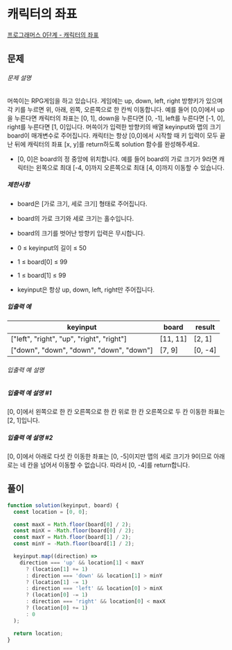 # 캐릭터의 좌표

[프로그래머스 0단계 - 캐릭터의 좌표](https://school.programmers.co.kr/learn/courses/30/lessons/120861)

## 문제

###### 문제 설명

머쓱이는 RPG게임을 하고 있습니다. 게임에는 up, down, left, right 방향키가 있으며 각 키를 누르면 위, 아래, 왼쪽, 오른쪽으로 한 칸씩 이동합니다. 예를 들어 [0,0]에서 up을 누른다면 캐릭터의 좌표는 [0, 1], down을 누른다면 [0, -1], left를 누른다면 [-1, 0], right를 누른다면 [1, 0]입니다. 머쓱이가 입력한 방향키의 배열 keyinput와 맵의 크기 board이 매개변수로 주어집니다. 캐릭터는 항상 [0,0]에서 시작할 때 키 입력이 모두 끝난 뒤에 캐릭터의 좌표 [x, y]를 return하도록 solution 함수를 완성해주세요.

- [0, 0]은 board의 정 중앙에 위치합니다. 예를 들어 board의 가로 크기가 9라면 캐릭터는 왼쪽으로 최대 [-4, 0]까지 오른쪽으로 최대 [4, 0]까지 이동할 수 있습니다.

##### 제한사항

- board은 [가로 크기, 세로 크기] 형태로 주어집니다.

- board의 가로 크기와 세로 크기는 홀수입니다.

- board의 크기를 벗어난 방향키 입력은 무시합니다.

- 0 ≤ keyinput의 길이 ≤ 50

- 1 ≤ board[0] ≤ 99

- 1 ≤ board[1] ≤ 99

- keyinput은 항상 up, down, left, right만 주어집니다.

##### 입출력 예

| keyinput                                  | board    | result  |
| ----------------------------------------- | -------- | ------- |
| ["left", "right", "up", "right", "right"] | [11, 11] | [2, 1]  |
| ["down", "down", "down", "down", "down"]  | [7, 9]   | [0, -4] |

###### 입출력 예 설명

##### 입출력 예 설명 #1

[0, 0]에서 왼쪽으로 한 칸 오른쪽으로 한 칸 위로 한 칸 오른쪽으로 두 칸 이동한 좌표는 [2, 1]입니다.

##### 입출력 예 설명 #2

[0, 0]에서 아래로 다섯 칸 이동한 좌표는 [0, -5]이지만 맵의 세로 크기가 9이므로 아래로는 네 칸을 넘어서 이동할 수 없습니다. 따라서 [0, -4]를 return합니다.

## 풀이

```javascript
function solution(keyinput, board) {
  const location = [0, 0];

  const maxX = Math.floor(board[0] / 2);
  const minX = -Math.floor(board[0] / 2);
  const maxY = Math.floor(board[1] / 2);
  const minY = -Math.floor(board[1] / 2);

  keyinput.map((direction) =>
    direction === 'up' && location[1] < maxY
      ? (location[1] += 1)
      : direction === 'down' && location[1] > minY
      ? (location[1] -= 1)
      : direction === 'left' && location[0] > minX
      ? (location[0] -= 1)
      : direction === 'right' && location[0] < maxX
      ? (location[0] += 1)
      : 0
  );

  return location;
}
```
